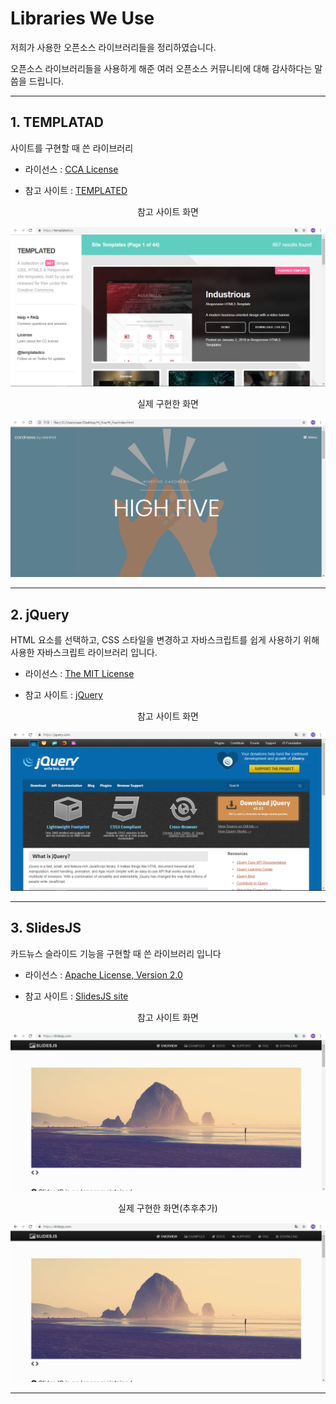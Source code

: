 # Libraries We Use

저희가 사용한 오픈소스 라이브러리들을 정리하였습니다.

오픈소스 라이브러리들을 사용하게 해준 여러 오픈소스 커뮤니티에 대해 감사하다는 말씀을 드립니다.

-----

## 1. TEMPLATAD

사이트를 구현할 때 쓴 라이브러리

* 라이선스 : [CCA License](https://github.com/Choihaeun/Hi_five/blob/master/Library_License/CCA%203.0%20License/templated.md)

* 참고 사이트 : [TEMPLATED](https://templated.co/)

<p align ="center"> 참고 사이트 화면 </p>
<p align="center">
<img src = "https://github.com/choihaeun/Hi_five/blob/master/use/temp.PNG">
<p/>

<p align ="center"> 실제 구현한 화면 </p>
<p align="center">
<img src = "https://github.com/Choihaeun/Hi_five/blob/master/use/highfive.PNG">
<p/>

-------

## 2. jQuery

HTML 요소를 선택하고, CSS 스타일을 변경하고 자바스크립트를 쉽게 사용하기 위해 사용한 자바스크립트 라이브러리 입니다.

* 라이선스 : [The MIT License](https://github.com/Choihaeun/Hi_five/blob/master/Library_License/MIT_License/jQuery.md)

* 참고 사이트 : [jQuery](https://jquery.com/)

<p align ="center"> 참고 사이트 화면 </p>
<p align="center">
<img src = "https://github.com/Choihaeun/Hi_five/blob/master/use/jquery.PNG">
<p/>

-------

## 3. SlidesJS

카드뉴스 슬라이드 기능을 구현할 때 쓴 라이브러리 입니다 

* 라이선스 : [Apache License, Version 2.0](https://github.com/Choihaeun/Hi_five/blob/master/Library_License/Apache_License/SlideJS.md)

* 참고 사이트 : [SlidesJS site](http://slidesjs.com)

<p align ="center"> 참고 사이트 화면 </p>
<p align="center">
<img src = "https://github.com/Choihaeun/Hi_five/blob/master/use/slideJS.PNG">
<p/>

<p align ="center"> 실제 구현한 화면(추후추가) </p>
<p align="center">
<img src = "https://github.com/Choihaeun/Hi_five/blob/master/use/slideJS.PNG">
<p/>

-------